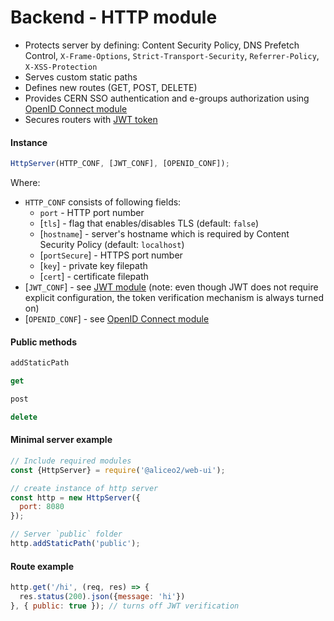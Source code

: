 # Backend - HTTP module

 - Protects server by defining: Content Security Policy, DNS Prefetch Control, `X-Frame-Options`, `Strict-Transport-Security`, `Referrer-Policy`, `X-XSS-Protection`
 - Serves custom static paths
 - Defines new routes (GET, POST, DELETE)
 - Provides CERN SSO authentication and e-groups authorization using [OpenID Connect module](openid.md)
 - Secures routers with [JWT token](json-tokens.md)

#### Instance
```js
HttpServer(HTTP_CONF, [JWT_CONF], [OPENID_CONF]);
```
Where:
 * `HTTP_CONF` consists of following fields:
     * `port` - HTTP port number
     * [`tls`] - flag that enables/disables TLS (default: `false`)
     * [`hostname`] - server's hostname which is required by Content Security Policy (default: `localhost`)
     * [`portSecure`] - HTTPS port number
     * [`key`] - private key filepath
     * [`cert`] - certificate filepath
 * [`JWT_CONF`] - see [JWT module](json-tokens.md) (note: even though JWT does not require explicit configuration, the token verification mechanism is always turned on)
 * [`OPENID_CONF`] - see [OpenID Connect module](openid.md)


#### Public methods
```js
addStaticPath
```
```js
get
```
```js
post
```
```js
delete
```

#### Minimal server example
```js
// Include required modules
const {HttpServer} = require('@aliceo2/web-ui');

// create instance of http server
const http = new HttpServer({
  port: 8080
});

// Server `public` folder
http.addStaticPath('public');
```

#### Route example
```js
http.get('/hi', (req, res) => {
  res.status(200).json({message: 'hi'})
}, { public: true }); // turns off JWT verification
```
